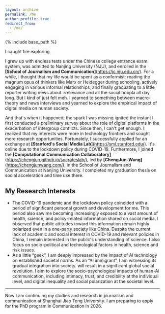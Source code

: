 ```yaml
---
layout: archive
permalink: /me
author_profile: true
redirect_from: 
  - /me/
---
```

{% include base_path %}

I caught fire exploring. 

I grew up with endless tests under the Chinese college entrance exam system, was admitted to Nanjing University (NJU), and enrolled in the **[School of Journalism and Communication]**(https://jc.nju.edu.cn/). For a while, I thought that my life would be spent as a conformist: reading the magnum opus of thinkers like Marx or Heidegger during schooling, actively engaging in various informal relationships, and finally graduating to a little reporter writing news about irrelevance and all the social hoopla all day long. But I kind of just felt meh. I yearned to something between macro-theory and news interviews and yearned to explore the empirical impact of digital media on human society. 

And that's when it happened; the spark I was missing ignited the instant I first conducted a preliminary survey about the role of digital platforms in the exacerbation of intergroup conflicts. Since then, I can't get enough. I realized that my interests were more in technology frontiers and sought more research opportunities. Fortunately, I successfully applied for an exchange at **[Stanford's Social Media Lab]**(https://sml.stanford.edu/). It's online due to the lockdown policy during COVID-19. Furthermore, I joined the **[Computational Communication Collaboratory]**(https://chengjun.github.io/socrateslab/), led by **[ChengJun-Wang]**(https://chengjunwang.com/), in the School of Journalism and Communication at Nanjing University. I completed my graduation thesis on social acceleration and time use there.


My Research Interests
------
- The COVID-19 pandemic and the lockdown policy coincided with a period of significant personal growth and development for me. This period also saw me becoming increasingly exposed to a vast amount of health, science, and policy-related information shared on social media. I observed that public attitudes toward this information remain highly polarized even in a one-party society like China. Despite the current lack of academic and social interest in COVID-19 and relevant policies in China, I remain interested in the public's understanding of science. I also focus on socio-political and technological factors in health, science and risk issues.
- As a little “geek”, I am deeply impressed by the impact of AI technology on established societal norms. As an “AI immigrant”, I am witnessing its gradual integration into society. will result in a significant global social revolution. I aim to explore the socio-psychological impacts of human-AI communication, including intimacy, trust, and credibility at the individual level, and digital inequality and social polarization at the societal level.

***

Now I am continuing my studies and research in journalism and communication at Shanghai Jiao Tong University. I am preparing to apply for the PhD program in Communication in 2026.

